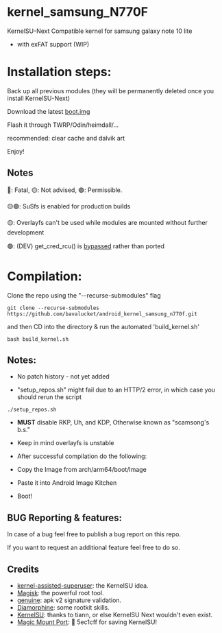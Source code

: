 # kernel_samsung_N770F

KernelSU-Next Compatible kernel for samsung galaxy note 10 lite 

- with exFAT support (WIP)

# Installation steps:

Back up all previous modules (they will be permanently deleted once you install KernelSU-Next)

Download the latest [boot.img](https://github.com/galacticai/android_kernel_samsung_n770f-ksun/releases/)

Flash it through TWRP/Odin/heimdall/...

recommended: clear cache and dalvik art

Enjoy!

## Notes

🔴: Fatal, 🟡: Not advised, 🟢: Permissible.

🟡🟢: SuSfs is enabled for production builds

🟡: Overlayfs can't be used while modules are mounted without further development

🟢: (DEV) get_cred_rcu() is [bypassed](https://github.com/bavalucket/KernelSU-Next/commit/a55b01ca98602f26f856d2dabb086a880cec26b9) rather than ported



# Compilation:

Clone the repo using the "--recurse-submodules" flag

```
git clone --recurse-submodules https://github.com/bavalucket/android_kernel_samsung_n770f.git
```

and then CD into the directory & run the automated 'build_kernel.sh'

```
bash build_kernel.sh
```
## Notes:

- No patch history - not yet added

- "setup_repos.sh" might fail due to an HTTP/2 error, in which case you should rerun the script

```
./setup_repos.sh
```

- **MUST** disable RKP, Uh, and KDP, Otherwise known as "scamsong's b.s."

- Keep in mind overlayfs is unstable

- After successful compilation do the following:

- Copy the Image from arch/arm64/boot/Image

- Paste it into Android Image Kitchen

- Boot! 

## BUG Reporting & features:

In case of a bug feel free to publish a bug report on this repo.

If you want to request an additional feature feel free to do so.

## Credits

- [kernel-assisted-superuser](https://git.zx2c4.com/kernel-assisted-superuser/about/): the KernelSU idea.
- [Magisk](https://github.com/topjohnwu/Magisk): the powerful root tool.
- [genuine](https://github.com/brevent/genuine/): apk v2 signature validation.
- [Diamorphine](https://github.com/m0nad/Diamorphine): some rootkit skills.
- [KernelSU](https://github.com/tiann/KernelSU): thanks to tiann, or else KernelSU Next wouldn't even exist.
- [Magic Mount Port](https://github.com/5ec1cff/KernelSU/blob/main/userspace/ksud/src/magic_mount.rs): 💜 5ec1cff for saving KernelSU!
